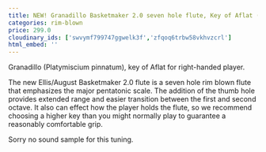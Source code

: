 ```yaml
---
title: NEW! Granadillo Basketmaker 2.0 seven hole flute, Key of Aflat (right-handed)
categories: rim-blown
price: 299.0
cloudinary_ids: ['swvymf799747ggwelk3f','zfqoq6trbw58vkhvzcrl']
html_embed: ''
---
```


Granadillo (Platymiscium pinnatum), key of Aflat for right-handed player.

The new Ellis/August Basketmaker 2.0 flute is a seven hole rim blown flute that emphasizes the major pentatonic scale. The addition of the thumb hole provides extended range and easier transition between the first and second octave. It also can effect how the player holds the flute, so we recommend choosing a higher key than you might normally play to guarantee a reasonably comfortable grip.

Sorry no sound sample for this tuning.
